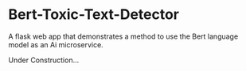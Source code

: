 # Bert-Toxic-Text-Detector
A flask web app that demonstrates a method to use the Bert language model as an Ai microservice.

Under Construction...
